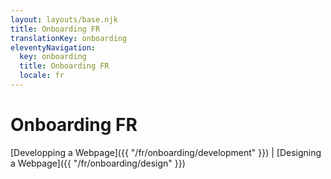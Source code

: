 ```yaml
---
layout: layouts/base.njk
title: Onboarding FR
translationKey: onboarding
eleventyNavigation:
  key: onboarding
  title: Onboarding FR
  locale: fr
---
```


# Onboarding FR

[Developping a Webpage]({{ "/fr/onboarding/development" }}) | [Designing a Webpage]({{ "/fr/onboarding/design" }})